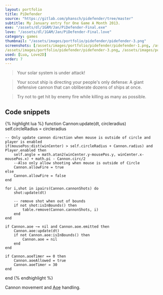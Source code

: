 ```yaml
---
layout: portfolio
title: PiDefender
source: "https://gitlab.com/phansch/pidefender/tree/master"
subtitle: My January entry for One Game A Month 2013.
exe: "/assets/dl/1GAM/Jan/PiDefender-Final.exe"
love: "/assets/dl/1GAM/Jan/PiDefender-Final.love"
category: games
thumbnail: "/assets/images/portfolio/pidefender/pidefender-3.png"
screenshots: [/assets/images/portfolio/pidefender/pidefender-1.png, /assets/images/portfolio/pidefender/pidefender-2.png,
/assets/images/portfolio/pidefender/pidefender-3.png, /assets/images/portfolio/pidefender/pidefender-4.png]
used: [Lua, Love2D]
order: 7
---
```


>Your solar system is under attack!

>Your scout ship is directing your people's only defense:
>A giant defensive cannon that can obliberate dozens of ships at once.

>Try not to get hit by enemy fire while killing as many as possible.

<a id="snippets" class="anchor"></a>

## Code snippets

{% highlight lua %}
function Cannon:update(dt, circleradius)
    self.circleRadius = circleradius

    -- Only update cannon direction when mouse is outside of circle and player is enabled
    if(mousePos:dist(winCenter) > self.circleRadius + Cannon.radius) and Player.enabled then
        self.angle = math.atan2(winCenter.y-mousePos.y, winCenter.x-mousePos.x) + math.pi - Cannon.circ/2
        --Also only allow shooting when mouse is outside of Circle
        Cannon.allowFire = true
    else
        Cannon.allowFire = false
    end

    for i,shot in ipairs(Cannon.cannonShots) do
        shot:update(dt)

        -- remove shot when out of bounds
        if not shot:isInBounds() then
            table.remove(Cannon.cannonShots, i)
        end
    end

    if Cannon.aoe ~= nil and Cannon.aoe.emitted then
        Cannon.aoe:update(dt)
        if not Cannon.aoe:isInBounds() then
            Cannon.aoe = nil
        end
    end

    if Cannon.aoeTimer == 0 then
        Cannon.aoeAllowed = true
        Cannon.aoeTimer = 30
    end

end
{% endhighlight %}

<span class="glyphicon glyphicon-chevron-right"></span> Cannon movement and <abbr title="Area of effect">Aoe</abbr> handling.

